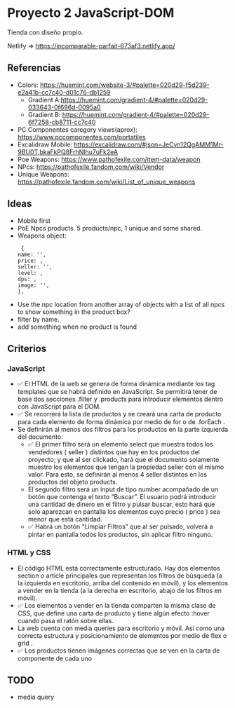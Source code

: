 # Proyecto 2 JavaScript-DOM

Tienda con diseño propio.

Netlify => https://incomparable-parfait-673af3.netlify.app/

## Referencias
  - Colors: https://huemint.com/website-3/#palette=020d29-f5d239-e2a41b-cc7c40-d01c76-db1259
    - Gradient A:https://huemint.com/gradient-4/#palette=020d29-033643-0f696d-0095a0
    - Gradient B: https://huemint.com/gradient-4/#palette=020d29-6f7258-cb8711-cc7c40
  - PC Componentes caregory views(aprox): https://www.pccomponentes.com/portatiles
  - Excalidraw Mobile: https://excalidraw.com/#json=JeCyn12QgAMM1Mr-9BU0T,bkaFkPQ8FrhNlhu7uFk2eA
  - Poe Weapons: https://www.pathofexile.com/item-data/weapon
  - NPcs: https://pathofexile.fandom.com/wiki/Vendor
  - Unique Weapons: https://pathofexile.fandom.com/wiki/List_of_unique_weapons

## Ideas
  - Mobile first
  - PoE Npcs products. 5 products/npc, 1 unique and some shared.
  - Weapons object:
    ```
     {
    name: '',
    price: ,
    seller: '',
    level: ,
    dps: ,
    image: '',
    },
    ```
  - Use the npc location from another array of objects with a list of all npcs to show something in the product box?
  - filter by name.
  - add something when no product is found

## Criterios
### JavaScript
  - ✅ El HTML de la web se genera de forma dinámica mediante los tag templates que se habrá definido en JavaScript. Se permitirá tener de base dos secciones .filter y .products para introducir elementos dentro con JavaScript para el DOM.
  - ✅ Se recorrerá la lista de productos y se creará una carta de producto para cada elemento de forma dinámica por medio de for o de .forEach .
  - Se definirán al menos dos filtros para los productos en la parte izquierda del documento:
    - ✅ El primer filtro será un elemento select que muestra todos los vendedores ( seller ) distintos que hay en los productos del proyecto; y que al ser clickado, hará que el documento solamente muestro los elementos que tengan la propiedad seller con el mismo valor. Para esto, se definirán al menos 4 seller distintos en los productos del objeto products. 
    - El segundo filtro será un input de tipo number acompañado de un botón que contenga el texto “Buscar”. El usuario podrá introducir una cantidad de dinero en el filtro y pulsar buscar, esto hará que solo aparezcan en pantalla los elementos cuyo precio ( price ) sea menor que esta cantidad.
    - ✅ Habrá un botón “Limpiar Filtros” que al ser pulsado, volverá a pintar en pantalla todos los productos, sin aplicar filtro ninguno.
### HTML y CSS
  - El código HTML está correctamente estructurado. Hay dos elementos section o article principales que representan los filtros de búsqueda (a la izquierda en escritorio, arriba del contenido en móvil), y los elementos a vender en la tienda (a la derecha en escritorio, abajo de los filtros en móvil).
  - ✅ Los elementos a vender en la tienda comparten la misma clase de CSS, que define una carta de producto y tiene algún efecto :hover cuando pasa el ratón sobre ellas.
  - La web cuenta con media queries para escritorio y móvil. Así como una correcta estructura y posicionamiento de elementos por medio de flex o grid .
  - ✅ Los productos tienen imágenes correctas que se ven en la carta de componente de cada uno


## TODO
  - media query
